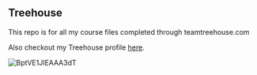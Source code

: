   ## Treehouse

This repo is for all my course files completed through teamtreehouse.com

Also checkout my Treehouse profile [here](https://teamtreehouse.com/cs1497).

![BptVE1JIEAAA3dT](https://user-images.githubusercontent.com/44482401/57830558-7d1bbd80-7780-11e9-98cf-fd13ce03cc7e.jpg)

